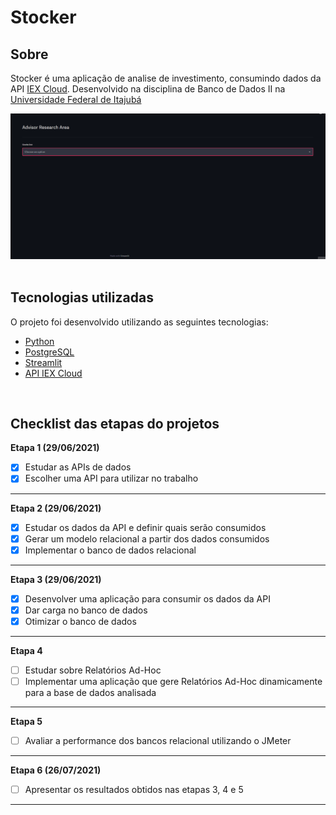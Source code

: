 # Stocker

## Sobre

Stocker é uma aplicação de analise de investimento, consumindo dados da API [IEX Cloud](https://iexcloud.io). Desenvolvido na disciplina de Banco de Dados II na [Universidade Federal de Itajubá](https://unifei.edu.br)
<br>

<div align="center">
    <img src="./github/Animation.gif" alt="demo-stocker">
</div>
<br>

## Tecnologias utilizadas

O projeto foi desenvolvido utilizando as seguintes tecnologias:

- [Python](https://www.python.org)
- [PostgreSQL](https://postgresql.org)
- [Streamlit](https://streamlit.io)
- [API IEX Cloud](https://iexcloud.io)

<br>

## Checklist das etapas do projetos

**Etapa 1 (29/06/2021)**

- [x] Estudar as APIs de dados
- [x] Escolher uma API para utilizar no trabalho

---

**Etapa 2 (29/06/2021)**

- [x] Estudar os dados da API e definir quais serão consumidos
- [x] Gerar um modelo relacional a partir dos dados consumidos
- [x] Implementar o banco de dados relacional

---

**Etapa 3 (29/06/2021)**

- [x] Desenvolver uma aplicação para consumir os dados da API
- [x] Dar carga no banco de dados
- [x] Otimizar o banco de dados

---

**Etapa 4**

- [ ] Estudar sobre Relatórios Ad-Hoc
- [ ] Implementar uma aplicação que gere Relatórios Ad-Hoc dinamicamente para a base de dados analisada

---

**Etapa 5**

- [ ] Avaliar a performance dos bancos relacional utilizando o JMeter

---

**Etapa 6 (26/07/2021)**

- [ ] Apresentar os resultados obtidos nas etapas 3, 4 e 5

---
